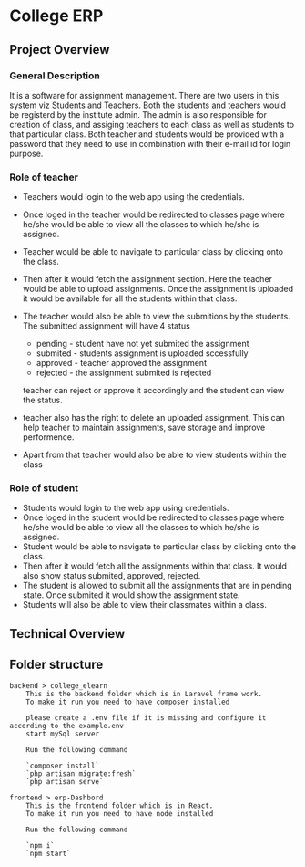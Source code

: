 # College ERP

## Project Overview
### General Description

It is a software for assignment management.
There are two users in this system viz Students and Teachers. Both the students and teachers would be registerd by the institute admin. The admin is also responsible for creation of class, and assiging teachers to each class as well as students to that particular class. Both teacher and students would be provided with a password that they need to use in combination with their e-mail id for login purpose.

### Role of teacher

- Teachers would login to the web app using the credentials.
- Once loged in the teacher would be redirected to classes page where he/she would be able to view all the classes to which he/she is assigned. 
- Teacher would be able to navigate to particular class by clicking onto the class.
- Then after it would fetch the assignment section. Here the teacher would be able to upload assignments. Once the assignment is uploaded it would be available for all the students within that class.
- The teacher would also be able to view the submitions by the students. The submitted assignment will have 4 status

    - pending - student have not yet submited the assignment
    - submited - students assignment is uploaded sccessfully
    - approved - teacher approved the assignment
    - rejected - the assignment submited is rejected

    teacher can reject or approve it accordingly and the student can view the status.

- teacher also has the right to delete an uploaded assignment. This can help teacher to maintain assignments, save storage and improve performence.
- Apart from that teacher would also be able to view students within the class

### Role of student

- Students would login to the web app using credentials.
- Once loged in the student would be redirected to classes page where he/she would be able to view all the classes to which he/she is assigned. 
- Student would be able to navigate to particular class by clicking onto the class.
- Then after it would fetch all the assignments within that class. It would also show status submited, approved, rejected.
- The student is allowed to submit all the assignments that are in pending state. Once submited it would show the assignment state.
- Students will also be able to view their classmates within a class.

## Technical Overview

## Folder structure
    backend > college_elearn 
        This is the backend folder which is in Laravel frame work.
        To make it run you need to have composer installed

        please create a .env file if it is missing and configure it according to the example.env
        start mySql server

        Run the following command

        `composer install`
        `php artisan migrate:fresh`
        `php artisan serve`

    frontend > erp-Dashbord
        This is the frontend folder which is in React.
        To make it run you need to have node installed

        Run the following command

        `npm i`
        `npm start`

